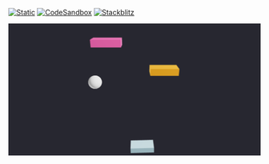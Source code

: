 [![Static](https://img.shields.io/badge/demo-%23646CFF.svg?logo=html5&logoColor=white)](https://pmndrs.github.io/examples/arkanoid-under-60-loc)
[![CodeSandbox](https://img.shields.io/badge/codesandbox-040404?logo=codesandbox&logoColor=DBDBDB)](https://codesandbox.io/s/github/pmndrs/examples/tree/main/apps/arkanoid-under-60-loc)
[![Stackblitz](https://img.shields.io/badge/stackblitz-fff?logo=Stackblitz&logoColor=1389FD)](https://stackblitz.com/github/pmndrs/examples/tree/main/apps/arkanoid-under-60-loc)

![](thumbnail.png)

